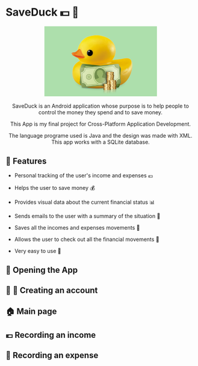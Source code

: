 # SaveDuck :dollar: :baby_chick:

<p align="center">
  <img src="https://github.com/Daebore/Images/blob/main/Fotos%20SaveDuck/logo.png?raw=true" alt="drawing" width="300"/>
</p>
<p align="center">
  SaveDuck is an Android application whose purpose is to help people to control the money they spend and to save money.
</p>
<p align="center">
  This App is my final project for Cross-Platform Application Development.
</p>
<p align="center">
  The language programe used is Java and the design was made with XML.
  This app works with a SQLite database.
</p>

## 	:page_facing_up: Features 
- Personal tracking of the user's income and expenses :euro:

- Helps the user to save money :moneybag:

- Provides visual data about the current financial status :bar_chart:

- Sends emails to the user with a summary of the situation :email:

- Saves all the incomes and expenses movements :green_book:

- Allows the user to check out all the financial movements :mag_right:

- Very easy to use :baby:

## :iphone: Opening the App

## :man: :woman: Creating an account

## :house: Main page

## :euro: Recording an income

## :money_with_wings: Recording an expense
